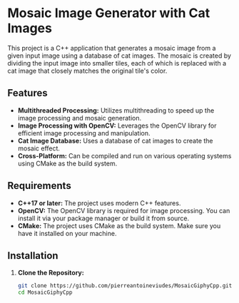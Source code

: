 # Mosaic Image Generator with Cat Images

This project is a C++ application that generates a mosaic image from a given input image using a database of cat images. The mosaic is created by dividing the input image into smaller tiles, each of which is replaced with a cat image that closely matches the original tile's color.

## Features

- **Multithreaded Processing:** Utilizes multithreading to speed up the image processing and mosaic generation.
- **Image Processing with OpenCV:** Leverages the OpenCV library for efficient image processing and manipulation.
- **Cat Image Database:** Uses a database of cat images to create the mosaic effect.
- **Cross-Platform:** Can be compiled and run on various operating systems using CMake as the build system.

## Requirements

- **C++17 or later:** The project uses modern C++ features.
- **OpenCV:** The OpenCV library is required for image processing. You can install it via your package manager or build it from source.
- **CMake:** The project uses CMake as the build system. Make sure you have it installed on your machine.

## Installation

1. **Clone the Repository:**

   ```bash
   git clone https://github.com/pierreantoineviudes/MosaicGiphyCpp.git
   cd MosaicGiphyCpp
